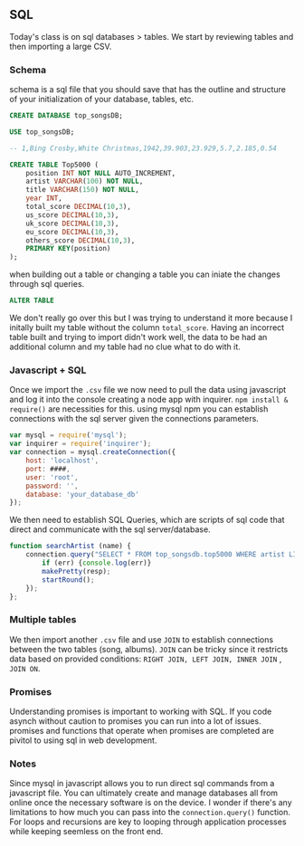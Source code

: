 ## SQL
Today's class is on sql databases > tables.
We start by reviewing tables and then importing a large CSV.

### Schema 
schema is a sql file that you should save that has the outline and structure of your initialization of your database, tables, etc.
```sql
CREATE DATABASE top_songsDB;

USE top_songsDB;

-- 1,Bing Crosby,White Christmas,1942,39.903,23.929,5.7,2.185,0.54

CREATE TABLE Top5000 (
    position INT NOT NULL AUTO_INCREMENT,
    artist VARCHAR(100) NOT NULL,
    title VARCHAR(150) NOT NULL,
    year INT,
    total_score DECIMAL(10,3),
    us_score DECIMAL(10,3),
    uk_score DECIMAL(10,3),
    eu_score DECIMAL(10,3),
    others_score DECIMAL(10,3), 
    PRIMARY KEY(position)
);
```
when building out a table or changing a table you can iniate the changes through sql queries. 
```sql
ALTER TABLE
```
We don't really go over this but I was trying to understand it more because I initally built my table without the column `total_score`.
Having an incorrect table built and trying to import didn't work well, the data to be had an additional column and my table had no clue what to do with it.


### Javascript + SQL
Once we import the `.csv` file we now need to pull the data using javascript and log it into the console creating a node app with inquirer.
`npm install & require()` are necessities for this.
using mysql npm you can establish connections with the sql server given the connections parameters. 
```js
var mysql = require('mysql');
var inquirer = require('inquirer');
var connection = mysql.createConnection({
    host: 'localhost',
    port: ####,
    user: 'root',
    password: '',
    database: 'your_database_db'
});
```
We then need to establish SQL Queries, which are scripts of sql code that direct and communicate with the sql server/database.
```js
function searchArtist (name) {
    connection.query("SELECT * FROM top_songsdb.top5000 WHERE artist LIKE '"+name+"';",(err,resp) => {
        if (err) {console.log(err)}
        makePretty(resp);
        startRound();
    });
};
```

### Multiple tables
We then import another `.csv` file and use `JOIN` to establish connections between the two tables (song, albums).
`JOIN` can be tricky since it restricts data based on provided conditions:
`RIGHT JOIN, LEFT JOIN, INNER JOIN` , `JOIN ON`.

### Promises
Understanding promises is important to working with SQL.
If you code asynch without caution to promises you can run into a lot of issues.
promises and functions that operate when promises are completed are pivitol to using sql in web development. 


### Notes
Since mysql in javascript allows you to run direct sql commands from a javascript file. You can ultimately create and manage databases all from online once the necessary software is on the device. 
I wonder if there's any limitations to how much you can pass into the `connection.query()` function. 
For loops and recursions are key to looping through application processes while keeping seemless on the front end. 

